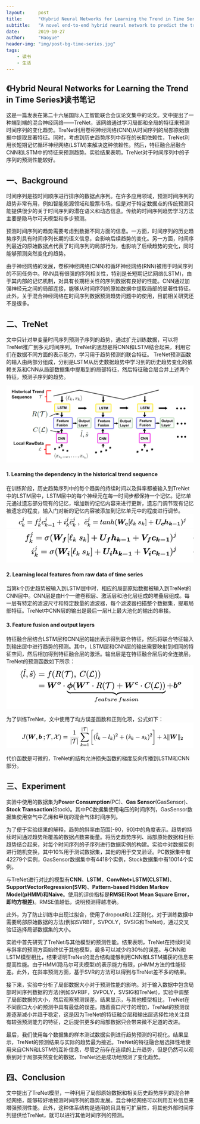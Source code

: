 ```yaml
---
layout:     post
title:      "《Hybrid Neural Networks for Learning the Trend in Time Series》读书笔记"
subtitle:   "A novel end-to-end hybrid neural network to predict the trend of time series."
date:       2019-10-27
author:     "Haoyue"
header-img: "img/post-bg-time-series.jpg"
tags:
    - 读书
    - 生活
---
```


## 《Hybrid Neural Networks for Learning the Trend in Time Series》读书笔记

这是一篇发表在第二十六届国际人工智能联合会议论文集中的论文。文中提出了一种端到端的混合神经网络——TreNet，该网络通过学习局部和全局的特征来预测时间序列的变化趋势。TreNet利用卷积神经网络(CNN)从时间序列的局部原始数据中提取显著特征。同时，考虑到历史趋势序列中存在的长期依赖性，TreNet利用长短期记忆循环神经网络(LSTM)来解决这种依赖性。然后，特征融合层融合CNN和LSTM中的特征来预测趋势。实验结果表明，TreNet对于时间序列中的子序列的预测性能较好。

## 一、Background
时间序列是按时间顺序进行排序的数据点序列。在许多应用领域，预测时间序列的趋势非常有用，例如智能能源领域和股票市场。但是对于特定数据点的传统预测只能提供很少的关于时间序列的潜在语义和动态信息。传统的时间序列趋势学习方法主要是隐马尔可夫模型和多步预测。

预测时间序列的趋势需要考虑到数据不同方面的信息。一方面，时间序列的历史趋势序列具有时间序列长期的语义信息，会影响后续趋势的变化。另一方面，时间序列最近的原始数据点代表了时间序列的局部行为，也影响了后续趋势的变化，同时能够预测突然变化的趋势。

由于神经网络的发展，卷积神经网络(CNN)和循环神经网络(RNN)被用于时间序列的不同任务中。RNN具有很强的序列相关性，特别是长短期记忆网络(LSTM)，由于其内部的记忆机制，对具有长期相关性的序列数据有良好的性能。CNN通过加强神经元之间的局部连接，能够从时间序列的原始数据中提取局部的显著性特征。此外，关于混合神经网络在时间序列数据预测趋势问题中的使用，目前相关研究还不是很多。

## 二、TreNet
文中只针对单变量时间序列预测子序列的趋势，通过扩充训练数据，可以将TreNet推广到多元时间序列。TreNet的思想是将CNN和LSTM结合起来，利用它们在数据不同方面的表示能力，学习用于趋势预测的联合特征。
TreNet预测函数的输入由两部分组成，分别是LSTM从历史数据趋势中学习到的历史趋势变化的依赖关系和CNN从局部数据集中提取到的局部特征，然后特征融合层合并上述两个特征，预测子序列的趋势。

![img](https://github.com/sunshinemingo/sunshinemingo.github.io/raw/master/img/image_md/image_31.png)

#### 1. Learning the dependency in the historical trend sequence
在训练阶段，历史趋势序列中的每个趋势的持续时间以及斜率都被输入到TreNet中的LSTM层中，LSTM层中的每个神经元在每一时间步都保持一个记忆。记忆单元通过遗忘部分现有的记忆，增加新的记忆内容来进行更新，遗忘门调节现有记忆被遗忘的程度，输入门对新的记忆内容被添加到记忆单元中的程度进行调节。
![img](https://github.com/sunshinemingo/sunshinemingo.github.io/raw/master/img/image_md/image_32.png)
![img](https://github.com/sunshinemingo/sunshinemingo.github.io/raw/master/img/image_md/image_33.png)

#### 2. Learning local features from raw data of time series
当第k个历史趋势被输入到LSTM层中时，相应的局部原始数据被输入到TreNet的CNN层中。CNN层是由H个一维卷积层、激活层和池化层组成的堆叠层组成。每一层有特定的滤波尺寸和特定数量的滤波器，每个滤波器扫描整个数据集，提取局部特征。TreNet中CNN层的输出是最后一层H上最大池化的输出的串接。

#### 3. Feature fusion and output layers
特征融合层结合LSTM层和CNN层的输出表示得到联合特征，然后将联合特征输入到输出层中进行趋势的预测。其中，LSTM层和CNN层的输出需要映射到相同的特征空间，然后相加得到特征融合层的激活。输出层是在特征融合层后的全连接层。TreNet的预测函数如下所示：
![img](https://github.com/sunshinemingo/sunshinemingo.github.io/raw/master/img/image_md/image_34.png)

为了训练TreNet，文中使用了均方误差函数和正则化项，公式如下：
![img](https://github.com/sunshinemingo/sunshinemingo.github.io/raw/master/img/image_md/image_35.png)

代价函数是可微的，TreNet的结构允许损失函数的梯度反向传播到LSTM和CNN部分。

## 三、Experiment
实验中使用的数据集为**Power Consumption**(PC)、**Gas Sensor**(GasSensor)、**Stock Transaction**(Stock)。其中PC数据集使用电压的时间序列，GasSensor数据集使用空气中乙烯和甲烷的混合气体时间序列。

为了便于实验结果的解释，趋势的斜率由范围[-90，90]中的角度表示。趋势的持续时间通过趋势所覆盖的数据点数来衡量。将历史趋势序列、局部原始数据和目标趋势结合起来，对每个时间序列的子序列进行数据实例的构建。实验中对数据实例进行随机变换，其中10%用于测试数据集，其他的用于交叉验证。PC数据集中有42279个实例，GasSensor数据集中有4418个实例，Stock数据集中有10014个实例。

与TreNet进行对比的模型有**CNN**、**LSTM**、**ConvNet+LSTM(CLSTM)**、**SupportVectorRegression(SVR)**、**Pattern-based Hidden Markov Model(pHMM)**和**Naive**。使用的评价指标是**RMSE(Root Mean Square Error，即均方根差)**。RMSE值越低，说明预测得越准确。

此外，为了防止训练中出现过拟合，使用了dropout和L2正则化。对于训练数据中需要局部原始数据的方法(例如SVRBF，SVPOLY，SVSIG和TreNet)，通过交叉验证选择局部数据集的大小。

实验中首先研究了TreNet与其他模型的预测性能。结果表明，TreNet在持续时间与斜率的预测方面始终优于其他模型，最多可以减少约30％的误差。与CNN和LSTM模型相比，结果证明TreNet的混合结构能够利用CNN和LSTM捕获的信息来提高性能。由于HMM(隐马尔可夫模型)的表示能力有限，pHMM方法的性能较差。此外，在斜率预测方面，基于SVR的方法可以得到与TreNet差不多的结果。

接下来，实验中分析了局部数据大小对于预测性能的影响。对于输入数据中包含局部时间序列数据的方法(例如SVRBF，SVPOLY，SVSIG和TreNet)，实验中调整了局部数据的大小，然后观察预测误差。结果显示，与其他模型相比，TreNet在不同窗口大小的预测中具有最低的误差。随着窗口尺寸的增加，TreNet的预测误差逐渐减小并趋于稳定，这是因为TreNet的特征融合层和输出层选择性地关注具有较强预测能力的特征，之后提供更多的局部数据只会带来微不足道的改进。

最后，我们使用每个数据集的样本测试数据实例进行趋势预测的可视化。结果显示，TreNet的预测结果与实际的趋势最为接近。TreNet的特征融合层选择性地使用来自CNN和LSTM的互补信息，尽管之前存在连续的上升趋势，但是仍然可以观察到对于局部突然变化的数据，TreNet还是成功地预测了变化趋势。

## 四、Conclusion
文中提出了TreNet模型，一种利用了局部原始数据和相关历史趋势序列的混合神经网络，能够较好地预测时间序列的趋势发展。混合神经网络可以利用互补信息来增强预测性能。此外，这种体系结构是通用的且具有可扩展性，将其他外部时间序列提供给TreNet，就可以进行其他时间序列的预测。
